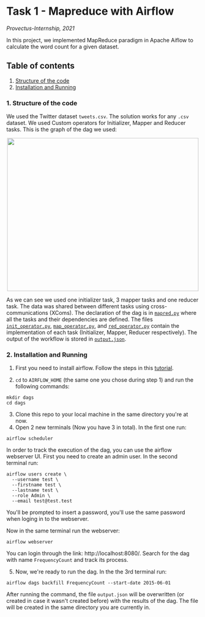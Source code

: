 # Task 1 - Mapreduce with Airflow

_Provectus-Internship, 2021_

In this project, we implemented MapReduce paradigm in Apache Aiflow to calculate the word count for a given dataset. 

## Table of contents
1. [ Structure of the code ](#struct)
2. [ Installation and Running ](#install)

<a name="struct"></a>
### 1. Structure of the code
We used the Twitter dataset `tweets.csv`. The solution works for any `.csv` dataset. We used Custom operators for Initializer, Mapper and Reducer tasks. This is the graph of the dag we used: 

<p align="center">
<img src="https://i.ibb.co/3mkqNMb/airflow.png" width="500" height="400"/>
</p>

As we can see we used one initializer task, 3 mapper tasks and one reducer task. The data was shared between different tasks using cross-communications (XComs). The declaration of the dag is in 
[`mapred.py`](https://github.com/hasankhadra/Provectus-Airflow/blob/dev_1/mapred.py) where all the tasks and their dependencies are defined. The files 
[`init_operator.py`](https://github.com/hasankhadra/Provectus-Airflow/blob/dev_1/init_operator.py), 
[`map_operator.py`](https://github.com/hasankhadra/Provectus-Airflow/blob/dev_1/map_operator.py), and 
[`red_operator.py`](https://github.com/hasankhadra/Provectus-Airflow/blob/dev_1/red_operator.py) contain the implementation of each task (Initializer, Mapper, Reducer respectively). The output of the workflow is stored in 
[`output.json`](https://github.com/hasankhadra/Provectus-Airflow/blob/dev_1/output.json).

<a name="install"></a>
### 2. Installation and Running
  1. First you need to install airflow. Follow the steps in this [tutorial](https://airflow.apache.org/docs/apache-airflow/stable/start/local.html).

  2. `cd` to `AIRFLOW_HOME` (the same one you chose during step 1) and run the following commands:
   
  ```
  mkdir dags
  cd dags
  ```
    
  3. Clone this repo to your local machine in the same directory you're at now.
  4. Open 2 new terminals (Now you have 3 in total). In the first one run:

  ```
  airflow scheduler
  ```
  
  In order to track the execution of the dag, you can use the airflow webserver UI. First you need to create an admin user. In the second terminal run:
  
  ```
  airflow users create \
    --username test \
    --firstname test \
    --lastname test \
    --role Admin \
    --email test@test.test
  ```
  
  You'll be prompted to insert a password, you'll use the same password when loging in to the webserver. 
  
  Now in the same terminal run the webserver:
  
  ```
  airflow webserver
  ```
  
  You can login through the link: http://localhost:8080/. Search for the dag with name `FrequencyCount` and track its process.
  
  5. Now, we're ready to run the dag. In the the 3rd terminal run:

  ```
  airflow dags backfill FrequencyCount --start-date 2015-06-01
  ```
After running the command, the file `output.json` will be overwritten (or created in case it wasn't created before) with the results of the dag. The file will be created in the same directory you are currently in.

